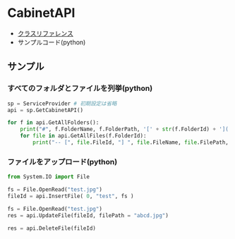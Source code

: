 # CabinetAPI

- [クラスリファレンス](reference/rakuten.rms.api.cabinetapi.cabinetapi)
- サンプルコード(python)

## サンプル

### すべてのフォルダとファイルを列挙(python)
```python
sp = ServiceProvider # 初期設定は省略
api = sp.GetCabinetAPI()

for f in api.GetAllFolders():
    print("#", f.FolderName, f.FolderPath, '[' + str(f.FolderId) + '](', f.FileCount, ')')
    for file in api.GetAllFiles(f.FolderId):
        print("-- [", file.FileId, "] ", file.FileName, file.FilePath, file.FileUrl, file.FileSize )
```

### ファイルをアップロード(python)

```python
from System.IO import File

fs = File.OpenRead("test.jpg")
fileId = api.InsertFile( 0, "test", fs )

fs = File.OpenRead("test.jpg")
res = api.UpdateFile(fileId, filePath = "abcd.jpg")

res = api.DeleteFile(fileId)
```